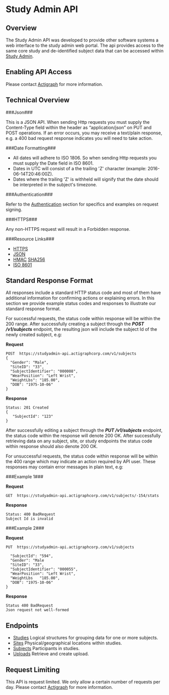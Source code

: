 Study Admin API
===============

Overview
-------------------
The Study Admin API was developed to provide other software systems a web interface to the study admin web portal. The api provides access to the same core study and de-identified subject data that can be accessed within [Study Admin](http://studyadmin.actigraphcorp.com).

Enabling API Access
-------------------
Please contact [Actigraph](http://www.actigraphcorp.com/support/contact-support/) for more information.

Technical Overview
-------------------

###Json###

This is a JSON API. When sending Http requests you must supply the Content-Type field within the header as  “application/json” on PUT and POST operations. If an error occurs, you may receive a text/plain response, e.g. a 400 bad   request response indicates you will need to take action.

###Date Formatting###
 * All dates will adhere to ISO 1806. So when sending Http requests you must supply the Date field in ISO 8601.
 * Dates in UTC will consist of a the trailing 'Z' character (example: 2016-06-14T20:46:00Z).
 * Dates where the trailing 'Z' is withheld will signify that the date should be interpreted in the subject's timezone.

###Authentication###

 Refer to the [Authentication](https://github.com/actigraph/StudyAdminAPIDocumentation/blob/master/sections/authentication.md) section for specifics and examples on request signing.

###HTTPS###

Any non-HTTPS request will result in a Forbidden response.

###Resource Links###
* [HTTPS](http://tools.ietf.org/html/rfc2818) 
* [JSON](http://tools.ietf.org/html/rfc4627)
* [HMAC](http://tools.ietf.org/html/rfc2104) [SHA256](http://tools.ietf.org/html/rfc4634)
* [ISO 8601](http://www.w3.org/TR/NOTE-datetime)

Standard Response Format
---------
All responses include a standard HTTP status code and most of them have additional information for confirming actions or explaining errors.  In this section we provide example status codes and responses to illustrate our standard response format.

For successful requests, the status code within response will be within the 200 range.  After successfully creating a subject through the ***POST /v1/subjects*** endpoint, the resulting json will include the subject Id of the newly created subject, e.g:

**Request** 

	POST  https://studyadmin-api.actigraphcorp.com/v1/subjects
	{
	  "Gender": "Male",
	  "SiteID": "33",
	  "SubjectIdentifier": "000008",
	  "WearPosition": "Left Wrist",
	  "WeightLbs": "185.00",
	  "DOB": "1975-10-06"
	}


**Response**

	Status: 201 Created
	{
	   "SubjectId": "123" 
	}

After successfully editing a subject through the ***PUT /v1/subjects*** endpoint, the status code within the response will denote 200 OK. After successfully retrieving data on any subject, site, or study endpoints the status code within response should also denote 200 OK.

For unsuccessful requests, the status code within response will be within the 400 range which may indicate an action required by API user. These responses may contain error messages in plain text, e.g:

###Example 1###

**Request** 

	GET  https://studyadmin-api.actigraphcorp.com/v1/subjects/-154/stats

**Response**
	
	Status: 400 BadRequest
	Subject Id is invalid

###Example 2###

**Request** 

	PUT  https://studyadmin-api.actigraphcorp.com/v1/subjects
	
	  "SubjectId": "594",
	  "Gender": "Male 
	  "SiteID": "33",
	  "SubjectIdentifier": "000055",
	  "WearPosition": "Left Wrist",
	  "WeightLbs   "185.00",
	  "DOB": "1975-10-06"
	}

**Response**
	
	Status 400 BadRequest
	Json request not well-formed



Endpoints
---------
* [Studies](sections/studies.md) Logical structures for grouping data for one or more subjects.
* [Sites](sections/sites.md) Physical/geographical locations within studies.
* [Subjects](sections/subjects.md) Participants in studies.
* [Uploads](sections/Uploads.md) Retrieve and create upload.


Request Limiting
---------
This API is request limited. We only allow a certain number of requests per day. Please contact [Actigraph](http://www.actigraphcorp.com/support/contact-support/) for more information.
